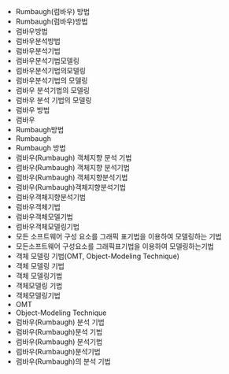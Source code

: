 - Rumbaugh(럼바우) 방법
- Rumbaugh(럼바우)방법
- 럼바우방법
- 럼바우분석방법
- 럼바우분석기법
- 럼바우분석기법모델링
- 럼바우분석기법의모델링
- 럼바우분석기법의 모델링
- 럼바우 분석기법의 모델링
- 럼바우 분석 기법의 모델링
- 럼바우 방법
- 럼바우
- Rumbaugh방법
- Rumbaugh
- Rumbaugh 방법
- 럼바우(Rumbaugh) 객체지향 분석 기법
- 럼바우(Rumbaugh) 객체지향 분석기법
- 럼바우(Rumbaugh) 객체지향분석기법
- 럼바우(Rumbaugh)객체지향분석기법
- 럼바우객체지향분석기법
- 럼바우객체기법
- 럼바우객체모델기법
- 럼바우객체모델링기법
- 모든 소프트웨어 구성 요소를 그래픽 표기법을 이용하여 모델링하는 기법
- 모든소프트웨어 구성요소를 그래픽표기법을 이용하여 모델링하는기법
- 객체 모델링 기법(OMT, Object-Modeling Technique)
- 객체 모델링 기법
- 객체 모델링기법
- 객체모델링 기법
- 객체모델링기법
- OMT
- Object-Modeling Technique
- 럼바우(Rumbaugh) 분석 기법
- 럼바우(Rumbaugh)분석 기법
- 럼바우(Rumbaugh) 분석기법
- 럼바우(Rumbaugh)분석기법
- 럼바우(Rumbaugh)의 분석 기법